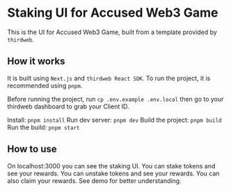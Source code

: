 # Staking UI for Accused Web3 Game

This is the UI for Accused Web3 Game, built from a template provided by `thirdweb`.

## How it works

It is built using `Next.js` and `thirdweb React SDK`. To run the project, it is recommended using `pnpm`.

Before running the project, run `cp .env.example .env.local` then go to your thirdweb dashboard to grab your Client ID.

Install: `pnpm install`
Run dev server: `pnpm dev`
Build the project: `pnpm build`
Run the build: `pnpm start`

## How to use

On localhost:3000 you can see the staking UI. You can stake tokens and see your rewards. You can unstake tokens and see your rewards. You can also claim your rewards. See demo for better understanding.
